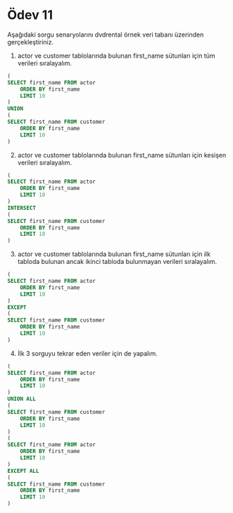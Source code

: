 # Ödev 11
Aşağıdaki sorgu senaryolarını dvdrental örnek veri tabanı üzerinden gerçekleştiriniz.

1. actor ve customer tablolarında bulunan first_name sütunları için tüm verileri sıralayalım.
```sql
(
SELECT first_name FROM actor
	ORDER BY first_name
	LIMIT 10
)
UNION
(
SELECT first_name FROM customer
	ORDER BY first_name
	LIMIT 10
)
```
2. actor ve customer tablolarında bulunan first_name sütunları için kesişen verileri sıralayalım.
```sql
(
SELECT first_name FROM actor
	ORDER BY first_name
	LIMIT 10
)
INTERSECT
(
SELECT first_name FROM customer
	ORDER BY first_name
	LIMIT 10
)
```
3. actor ve customer tablolarında bulunan first_name sütunları için ilk tabloda bulunan ancak ikinci tabloda bulunmayan verileri sıralayalım.
```sql
(
SELECT first_name FROM actor
	ORDER BY first_name
	LIMIT 10
)
EXCEPT
(
SELECT first_name FROM customer
	ORDER BY first_name
	LIMIT 10
)
```
4. İlk 3 sorguyu tekrar eden veriler için de yapalım.
```sql
(
SELECT first_name FROM actor
	ORDER BY first_name
	LIMIT 10
)
UNION ALL
(
SELECT first_name FROM customer
	ORDER BY first_name
	LIMIT 10
)
(
SELECT first_name FROM actor
	ORDER BY first_name
	LIMIT 10
)
EXCEPT ALL
(
SELECT first_name FROM customer
	ORDER BY first_name
	LIMIT 10
)
```